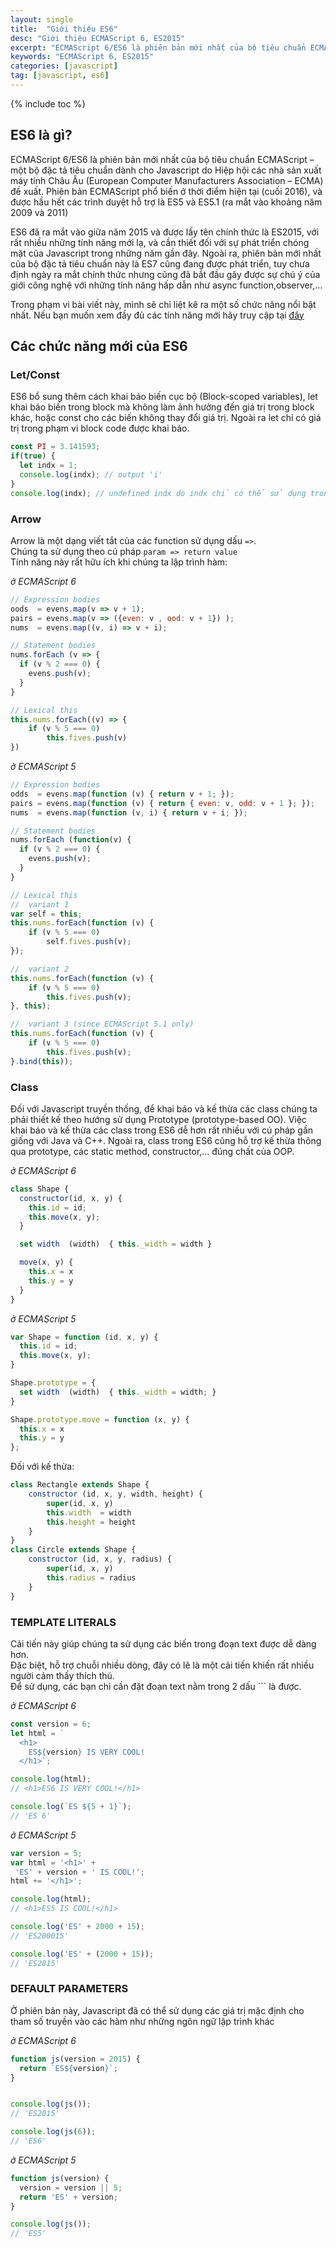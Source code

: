 ```yaml
---
layout: single
title:  "Giới thiệu ES6"
desc: "Giới thiệu ECMAScript 6, ES2015"
excerpt: "ECMAScript 6/ES6 là phiên bản mới nhất của bộ tiêu chuẩn ECMAScript – một bộ đặc tả tiêu chuẩn dành cho Javascript"
keywords: "ECMAScript 6, ES2015"
categories: [javascript]
tag: [javascript, es6]
---
```

{% include toc %}

## ES6 là gì?
ECMAScript 6/ES6 là phiên bản mới nhất của bộ tiêu chuẩn ECMAScript – một bộ đặc tả tiêu chuẩn dành cho Javascript do Hiệp hội các nhà sản xuất máy tính Châu Âu (European Computer Manufacturers Association – ECMA) đề xuất. Phiên bản ECMAScript phổ biến ở thời điểm hiện tại (cuối 2016), và được hầu hết các trình duyệt hỗ trợ là ES5 và ES5.1 (ra mắt vào khoảng năm 2009 và 2011)

ES6 đã ra mắt vào giữa năm 2015 và được lấy tên chính thức là ES2015, với rất nhiều những tính năng mới lạ, và cần thiết đối với sự phát triển chóng mặt của Javascript trong những năm gần đây. Ngoài ra, phiên bản mới nhất của bộ đặc tả tiêu chuẩn này là ES7 cũng đang được phát triển, tuy chưa định ngày ra mắt chính thức nhưng cũng đã bắt đầu gây được sự chú ý của giới công nghệ với những tính năng hấp dẫn như async function,observer,…

Trong phạm vi bài viết này, mình sẽ chỉ liệt kê ra một số chức năng nổi bật nhất. Nếu bạn muốn xem đầy đủ các tính năng mới hãy truy cập tại [đây](http://es6-features.org)

## Các chức năng mới của ES6

### Let/Const

ES6 bổ sung thêm cách khai báo biến cục bộ (Block-scoped variables), let khai báo biến trong block mà không làm ảnh hưởng đến giá trị trong block khác, hoặc const cho các biến không thay đổi giá trị. Ngoài ra let chỉ có giá trị trong phạm vi block code được khai báo.

```javascript
const PI = 3.141593;
if(true) {
  let indx = 1;
  console.log(indx); // output 'i'
}
console.log(indx); // undefined indx do indx chỉ có thể sử dụng trong block if(){} phía trên
```

### Arrow

Arrow là một dạng viết tắt của các function sử dụng dấu `=>`.  
Chúng ta sử dụng theo cú pháp `param => return value`  
Tính năng này rất hữu ích khi chúng ta lập trình hàm:

_ở ECMAScript 6_  

~~~javascript
// Expression bodies
oods  = evens.map(v => v + 1);
pairs = evens.map(v => ({even: v , ood: v + 1}) );
nums  = evens.map((v, i) => v + i);

// Statement bodies
nums.forEach (v => {
  if (v % 2 === 0) {
    evens.push(v);
  }
}

// Lexical this
this.nums.forEach((v) => {
    if (v % 5 === 0)
        this.fives.push(v)
})
~~~

_ở ECMAScript 5_

~~~javascript
// Expression bodies
odds  = evens.map(function (v) { return v + 1; });
pairs = evens.map(function (v) { return { even: v, odd: v + 1 }; });
nums  = evens.map(function (v, i) { return v + i; });

// Statement bodies
nums.forEach (function(v) {
  if (v % 2 === 0) {
    evens.push(v);
  }
}

// Lexical this
//  variant 1
var self = this;
this.nums.forEach(function (v) {
    if (v % 5 === 0)
        self.fives.push(v);
});

//  variant 2
this.nums.forEach(function (v) {
    if (v % 5 === 0)
        this.fives.push(v);
}, this);

//  variant 3 (since ECMAScript 5.1 only)
this.nums.forEach(function (v) {
    if (v % 5 === 0)
        this.fives.push(v);
}.bind(this));
~~~

### Class

Đối với Javascript truyền thống, để khai báo và kế thừa các class chúng ta phải thiết kế theo hướng sử dụng Prototype (prototype-based OO). Việc khai báo và kế thừa các class trong ES6 dễ hơn rất nhiều với cú pháp gần giống với Java và C++. Ngoài ra, class trong ES6 cũng hỗ trợ kế thừa thông qua prototype, các static method, constructor,… đúng chất của OOP.

_ở ECMAScript 6_  

~~~javascript
class Shape {
  constructor(id, x, y) {
    this.id = id;
    this.move(x, y);
  }

  set width  (width)  { this._width = width }

  move(x, y) {
    this.x = x
    this.y = y
  }
}
~~~

_ở ECMAScript 5_  

~~~javascript
var Shape = function (id, x, y) {
  this.id = id;
  this.move(x, y);
}

Shape.prototype = {
  set width  (width)  { this._width = width; }
}

Shape.prototype.move = function (x, y) {
  this.x = x
  this.y = y
};
~~~

Đối với kế thừa:  

~~~javascript
class Rectangle extends Shape {
    constructor (id, x, y, width, height) {
        super(id, x, y)
        this.width  = width
        this.height = height
    }
}
class Circle extends Shape {
    constructor (id, x, y, radius) {
        super(id, x, y)
        this.radius = radius
    }
}
~~~

### TEMPLATE LITERALS

Cải tiến này giúp chúng ta sử dụng các biến trong đoạn text được dễ dàng hơn.  
Đặc biệt, hỗ trợ chuỗi nhiều dòng, đây có lẽ là một cải tiến khiến rất nhiều người cảm thấy thích thú.  
Để sử dụng, các bạn chỉ cần đặt đoạn text nằm trong 2 dấu `\`` là được.

_ở ECMAScript 6_  

~~~javascript
const version = 6;
let html = `
  <h1>
    ES${version} IS VERY COOL!
  </h1>`;

console.log(html);
// <h1>ES6 IS VERY COOL!</h1>

console.log(`ES ${5 + 1}`);
// 'ES 6'
~~~

_ở ECMAScript 5_  

~~~javascript
var version = 5;
var html = '<h1>' +
 'ES' + version + ' IS COOL!';
html += '</h1>';

console.log(html);
// <h1>ES5 IS COOL!</h1>

console.log('ES' + 2000 + 15);
// 'ES200015'

console.log('ES' + (2000 + 15));
// 'ES2015'
~~~

### DEFAULT PARAMETERS

Ở phiên bản này, Javascript đã có thể sử dụng các giá trị mặc định cho tham số truyền vào các hàm như những ngôn ngữ lập trình khác

_ở ECMAScript 6_  

~~~javascript
function js(version = 2015) {
  return `ES${version}`;
}


console.log(js());
// 'ES2015'

console.log(js(6));
// 'ES6'
~~~

_ở ECMAScript 5_  

~~~javascript
function js(version) {
  version = version || 5;
  return 'ES' + version;
}

console.log(js());
// 'ES5'
~~~





<!-- Reference -->
[Es6 Offical]: http://es6-features.org/
[Duyet Es6]: https://blog.duyetdev.com/2016/04/es6.html#.WBHcFy196Uk
[Businesscard Es6]: https://www.businesscard.vn/blog/es6-es2015-la-gi-va-tim-hieu-nhung-tinh-nang-moi/
[Slide]: http://slides.com/nddong/es2015#/23
[kipalog]: https://kipalog.com/posts/Series-JavaScript-sida---Cung-lam-quen-va--chich---nham--nghich-ES6